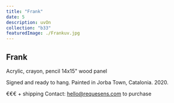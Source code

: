 ```yaml
---
title: "Frank"
date: 5
description: uvOn
collection: "b33"
featuredImage: ./Frankuv.jpg
---
```


## Frank

Acrylic, crayon, pencil
14x15" wood panel

Signed and ready to hang.
Painted in Jorba Town, Catalonia. 2020.

€€€ + shipping
Contact: hello@requesens.com to purchase